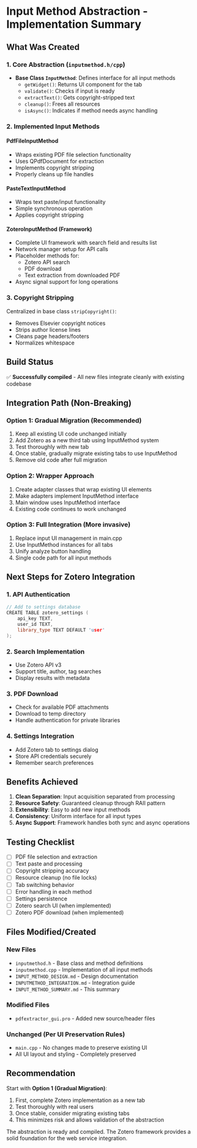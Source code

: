 # Input Method Abstraction - Implementation Summary

## What Was Created

### 1. Core Abstraction (`inputmethod.h/cpp`)
- **Base Class `InputMethod`**: Defines interface for all input methods
  - `getWidget()`: Returns UI component for the tab
  - `validate()`: Checks if input is ready
  - `extractText()`: Gets copyright-stripped text
  - `cleanup()`: Frees all resources
  - `isAsync()`: Indicates if method needs async handling

### 2. Implemented Input Methods

#### PdfFileInputMethod
- Wraps existing PDF file selection functionality
- Uses QPdfDocument for extraction
- Implements copyright stripping
- Properly cleans up file handles

#### PasteTextInputMethod
- Wraps text paste/input functionality
- Simple synchronous operation
- Applies copyright stripping

#### ZoteroInputMethod (Framework)
- Complete UI framework with search field and results list
- Network manager setup for API calls
- Placeholder methods for:
  - Zotero API search
  - PDF download
  - Text extraction from downloaded PDF
- Async signal support for long operations

### 3. Copyright Stripping
Centralized in base class `stripCopyright()`:
- Removes Elsevier copyright notices
- Strips author license lines
- Cleans page headers/footers
- Normalizes whitespace

## Build Status
✅ **Successfully compiled** - All new files integrate cleanly with existing codebase

## Integration Path (Non-Breaking)

### Option 1: Gradual Migration (Recommended)
1. Keep all existing UI code unchanged initially
2. Add Zotero as a new third tab using InputMethod system
3. Test thoroughly with new tab
4. Once stable, gradually migrate existing tabs to use InputMethod
5. Remove old code after full migration

### Option 2: Wrapper Approach
1. Create adapter classes that wrap existing UI elements
2. Make adapters implement InputMethod interface
3. Main window uses InputMethod interface
4. Existing code continues to work unchanged

### Option 3: Full Integration (More invasive)
1. Replace input UI management in main.cpp
2. Use InputMethod instances for all tabs
3. Unify analyze button handling
4. Single code path for all input methods

## Next Steps for Zotero Integration

### 1. API Authentication
```cpp
// Add to settings database
CREATE TABLE zotero_settings (
    api_key TEXT,
    user_id TEXT,
    library_type TEXT DEFAULT 'user'
);
```

### 2. Search Implementation
- Use Zotero API v3
- Support title, author, tag searches
- Display results with metadata

### 3. PDF Download
- Check for available PDF attachments
- Download to temp directory
- Handle authentication for private libraries

### 4. Settings Integration
- Add Zotero tab to settings dialog
- Store API credentials securely
- Remember search preferences

## Benefits Achieved

1. **Clean Separation**: Input acquisition separated from processing
2. **Resource Safety**: Guaranteed cleanup through RAII pattern
3. **Extensibility**: Easy to add new input methods
4. **Consistency**: Uniform interface for all input types
5. **Async Support**: Framework handles both sync and async operations

## Testing Checklist

- [ ] PDF file selection and extraction
- [ ] Text paste and processing
- [ ] Copyright stripping accuracy
- [ ] Resource cleanup (no file locks)
- [ ] Tab switching behavior
- [ ] Error handling in each method
- [ ] Settings persistence
- [ ] Zotero search UI (when implemented)
- [ ] Zotero PDF download (when implemented)

## Files Modified/Created

### New Files
- `inputmethod.h` - Base class and method definitions
- `inputmethod.cpp` - Implementation of all input methods
- `INPUT_METHOD_DESIGN.md` - Design documentation
- `INPUTMETHOD_INTEGRATION.md` - Integration guide
- `INPUT_METHOD_SUMMARY.md` - This summary

### Modified Files
- `pdfextractor_gui.pro` - Added new source/header files

### Unchanged (Per UI Preservation Rules)
- `main.cpp` - No changes made to preserve existing UI
- All UI layout and styling - Completely preserved

## Recommendation

Start with **Option 1 (Gradual Migration)**:
1. First, complete Zotero implementation as a new tab
2. Test thoroughly with real users
3. Once stable, consider migrating existing tabs
4. This minimizes risk and allows validation of the abstraction

The abstraction is ready and compiled. The Zotero framework provides a solid foundation for the web service integration.
